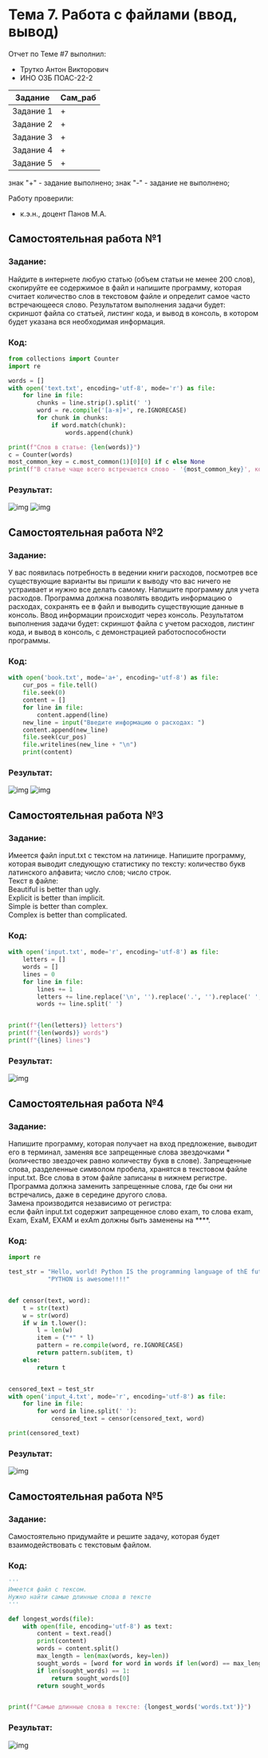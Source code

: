 # Тема 7. Работа с файлами (ввод, вывод)
Отчет по Теме #7 выполнил:
- Трутко Антон Викторович
- ИНО ОЗБ ПОАС-22-2

| Задание    | Сам_раб |
|------------|---------|
| Задание 1  | +       |
| Задание 2  | +       |
| Задание 3  | +       |
| Задание 4  | +       |
| Задание 5  | +       |

знак "+" - задание выполнено; знак "-" - задание не выполнено;

Работу проверили:
- к.э.н., доцент Панов М.А.

## Самостоятельная работа №1
### Задание:
Найдите в интернете любую статью (объем статьи не менее 200 слов), скопируйте ее содержимое в файл и напишите программу, которая считает количество слов в текстовом файле и определит самое часто встречающееся слово. Результатом выполнения задачи будет: скриншот файла со статьей, листинг кода, и вывод в консоль, в котором будет указана вся необходимая информация.

### Код:
```python
from collections import Counter
import re

words = []
with open('text.txt', encoding='utf-8', mode='r') as file:
    for line in file:
        chunks = line.strip().split(' ')
        word = re.compile('[а-я]+', re.IGNORECASE)
        for chunk in chunks:
            if word.match(chunk):
                words.append(chunk)

print(f"Слов в статье: {len(words)}")
c = Counter(words)
most_common_key = c.most_common(1)[0][0] if c else None
print(f"В статье чаще всего встречается слово - '{most_common_key}', количество повторений - '{c[most_common_key]}'")
```
### Результат:
![img](https://github.com/fishkabmk/program_engineering/blob/Тема_7/pic/lab7_1_f.png)
![img](https://github.com/fishkabmk/program_engineering/blob/Тема_7/pic/lab7_1.png)

## Самостоятельная работа №2
### Задание:
У вас появилась потребность в ведении книги расходов, посмотрев все существующие варианты вы пришли к выводу что вас ничего не устраивает и нужно все делать самому. Напишите программу для учета расходов. Программа должна позволять вводить информацию о расходах, сохранять ее в файл и выводить существующие данные в консоль. Ввод информации происходит через консоль. Результатом выполнения задачи будет: скриншот файла с учетом расходов, листинг кода, и вывод в консоль, с демонстрацией работоспособности программы.

### Код:
```python
with open('book.txt', mode='a+', encoding='utf-8') as file:
    cur_pos = file.tell()
    file.seek(0)
    content = []
    for line in file:
        content.append(line)
    new_line = input("Введите информацию о расходах: ")
    content.append(new_line)
    file.seek(cur_pos)
    file.writelines(new_line + "\n")
    print(content)
```
### Результат:
![img](https://github.com/fishkabmk/program_engineering/blob/Тема_7/pic/lab7_2_f.png)
![img](https://github.com/fishkabmk/program_engineering/blob/Тема_7/pic/lab7_2.png)

## Самостоятельная работа №3
### Задание:
Имеется файл input.txt с текстом на латинице. Напишите программу, которая выводит следующую статистику по тексту: количество букв латинского алфавита; число слов; число строк.  
Текст в файле:  
Beautiful is better than ugly.  
Explicit is better than implicit.  
Simple is better than complex.  
Complex is better than complicated.

### Код:
```python
with open('input.txt', mode='r', encoding='utf-8') as file:
    letters = []
    words = []
    lines = 0
    for line in file:
        lines += 1
        letters += line.replace('\n', '').replace('.', '').replace(' ', '').strip()
        words += line.split(' ')


print(f"{len(letters)} letters")
print(f"{len(words)} words")
print(f"{lines} lines")
```
### Результат:
![img](https://github.com/fishkabmk/program_engineering/blob/Тема_7/pic/lab7_3.png)

## Самостоятельная работа №4
### Задание:
Напишите программу, которая получает на вход предложение, выводит его в терминал, заменяя все запрещенные слова звездочками * (количество звездочек равно количеству букв в слове). Запрещенные слова, разделенные символом пробела, хранятся в текстовом файле input.txt. Все слова в этом файле записаны в нижнем регистре. Программа должна заменить запрещенные слова, где бы они ни встречались, даже в середине другого слова.   
Замена производится независимо от регистра:   
если файл input.txt содержит запрещенное слово exam, то слова exam, Exam, ExaM, EXAM и exAm должны быть заменены на ****.

### Код:
```python
import re

test_str = "Hello, world! Python IS the programming language of thE future. My EMAIL is... \n" \
           "PYTHON is awesome!!!!"


def censor(text, word):
    t = str(text)
    w = str(word)
    if w in t.lower():
        l = len(w)
        item = ("*" * l)
        pattern = re.compile(word, re.IGNORECASE)
        return pattern.sub(item, t)
    else:
        return t


censored_text = test_str
with open('input_4.txt', mode='r', encoding='utf-8') as file:
    for line in file:
        for word in line.split(' '):
            censored_text = censor(censored_text, word)

print(censored_text)
```
### Результат:
![img](https://github.com/fishkabmk/program_engineering/blob/Тема_7/pic/lab7_4.png)

## Самостоятельная работа №5
### Задание:
Самостоятельно придумайте и решите задачу, которая будет взаимодействовать с текстовым файлом.

### Код:
```python
'''
Имеется файл с тексом.
Нужно найти самые длинные слова в тексте
'''

def longest_words(file):
    with open(file, encoding='utf-8') as text:
        content = text.read()
        print(content)
        words = content.split()
        max_length = len(max(words, key=len))
        sought_words = [word for word in words if len(word) == max_length]
        if len(sought_words) == 1:
            return sought_words[0]
        return sought_words


print(f"Самые длинные слова в тексте: {longest_words('words.txt')}")
```
### Результат:
![img](https://github.com/fishkabmk/program_engineering/blob/Тема_7/pic/lab7_5.png)